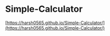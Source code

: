 # Simple-Calculator
 [https://harsh0565.github.io/Simple-Calculator/](https://harsh0565.github.io/Simple-Calculator/)
